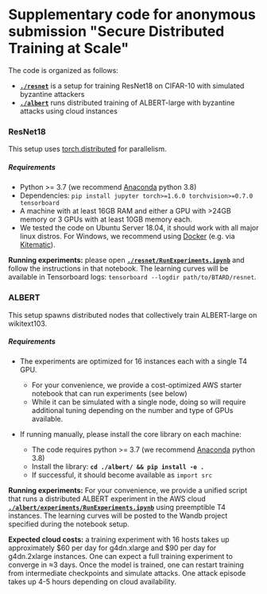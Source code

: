 # Supplementary code for anonymous submission "Secure Distributed Training at Scale"

The code is organized as follows:

- __[`./resnet`](./resnet)__ is a setup for training ResNet18 on CIFAR-10 with simulated byzantine attackers
- __[`./albert`](./albert)__ runs distributed training of ALBERT-large with byzantine attacks using cloud instances


### ResNet18

This setup uses [torch.distributed](https://pytorch.org/docs/stable/distributed.html) for parallelism.

##### Requirements
- Python >= 3.7 (we recommend [Anaconda](https://www.anaconda.com/products/individual) python 3.8)
- Dependencies: `pip install jupyter torch>=1.6.0 torchvision>=0.7.0 tensorboard`
- A machine with at least 16GB RAM and either a GPU with >24GB memory or 3 GPUs with at least 10GB memory each.
- We tested the code on Ubuntu Server 18.04, it should work with all major linux distros. For Windows, we recommend using [Docker](https://www.docker.com/) (e.g. via [Kitematic](https://kitematic.com/)).

__Running experiments:__ please open __[`./resnet/RunExperiments.ipynb`](./resnet/RunExperiments.ipynb)__ and follow the instructions in that notebook.
The learning curves will be available in Tensorboard logs: `tensorboard --logdir path/to/BTARD/resnet`.


### ALBERT

This setup spawns distributed nodes that collectively train ALBERT-large on wikitext103. 

##### Requirements


- The experiments are optimized for 16 instances each with a single T4 GPU.
  - For your convenience, we provide a cost-optimized AWS starter notebook that can run experiments (see below)
  - While it can be simulated with a single node, doing so will require additional tuning depending on the number and type of GPUs available.

- If running manually, please install the core library on each machine:
  - The code requires python >= 3.7 (we recommend [Anaconda](https://www.anaconda.com/products/individual) python 3.8)
  - Install the library: __`cd ./albert/ && pip install -e .`__
  - If successful, it should become available as `import src`

__Running experiments:__ For your convenience, we provide a unified script that runs a distributed ALBERT experiment in the AWS cloud __[`./albert/experiments/RunExperiments.ipynb`](./albert/experiments/RunExperiments.ipynb)__ using preemptible T4 instances.
The learning curves will be posted to the Wandb project specified during the notebook setup.

__Expected cloud costs:__ a training experiment with 16 hosts takes up approximately $60 per day for g4dn.xlarge and $90 per day for g4dn.2xlarge instances. One can expect a full training experiment to converge in ≈3 days. Once the model is trained, one can restart training from intermediate checkpoints and simulate attacks. One attack episode takes up 4-5 hours depending on cloud availability.
